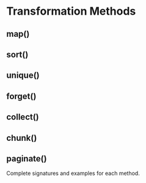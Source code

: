 # Transformation Methods

## map()
## sort()
## unique()
## forget()
## collect()
## chunk()
## paginate()

Complete signatures and examples for each method.

